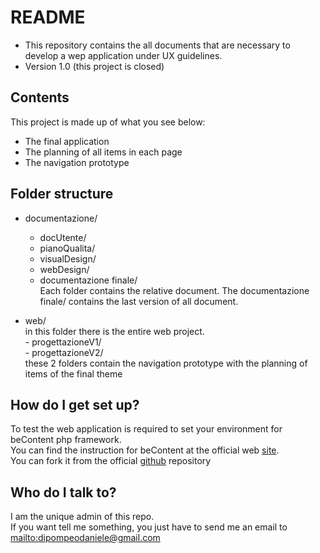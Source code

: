 # README #

* This repository contains the all documents that are necessary to develop a wep application under UX guidelines.  
* Version 1.0 (this project is closed)


## Contents ##

This project is made up of what you see below:  

* The final application
* The planning of all items in each page
* The navigation prototype


## Folder structure ##

* documentazione/    
    - docUtente/   
    - pianoQualita/   
    - visualDesign/  
    - webDesign/  
    - documentazione finale/  
Each folder contains the relative document. The documentazione finale/ contains the last version of all document.  

* web/    
    in this folder there is the entire web project.    
        - progettazioneV1/    
        - progettazioneV2/    
    these 2 folders contain the navigation prototype with the planning of items of the final theme


## How do I get set up? ##

To test the web application is required to set your environment for beContent php framework.    
You can find the instruction for beContent at the official web [site](www.becontent.org).    
You can fork it from the official [github](https://github.com/bc-team/) repository
 


## Who do I talk to? ##

I am the unique admin of this repo.  
If you want tell me something, you just have to send me an email to <mailto:dipompeodaniele@gmail.com>
